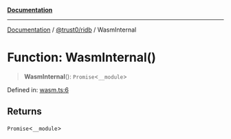 [**Documentation**](../../../README.md)

***

[Documentation](../../../README.md) / [@trust0/ridb](../README.md) / WasmInternal

# Function: WasmInternal()

> **WasmInternal**(): `Promise`\<`__module`\>

Defined in: [wasm.ts:6](https://github.com/trust0-project/RIDB/blob/2a07066072231c925f10d0ad0c5af414f1bfe85b/packages/ridb/src/wasm.ts#L6)

## Returns

`Promise`\<`__module`\>
